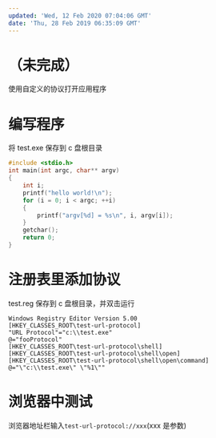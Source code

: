 ```yaml
---
updated: 'Wed, 12 Feb 2020 07:04:06 GMT'
date: 'Thu, 28 Feb 2019 06:35:09 GMT'
---
```


# （未完成）

使用自定义的协议打开应用程序

# 编写程序

将 test.exe 保存到 c 盘根目录

```c++
#include <stdio.h>
int main(int argc, char** argv)
{
    int i;
    printf("hello world!\n");
    for (i = 0; i < argc; ++i)
    {
        printf("argv[%d] = %s\n", i, argv[i]);
    }
    getchar();
    return 0;
}
```

# 注册表里添加协议

test.reg 保存到 c 盘根目录，并双击运行

```reg
Windows Registry Editor Version 5.00
[HKEY_CLASSES_ROOT\test-url-protocol]
"URL Protocol"="c:\\test.exe"
@="fooProtocol"
[HKEY_CLASSES_ROOT\test-url-protocol\shell]
[HKEY_CLASSES_ROOT\test-url-protocol\shell\open]
[HKEY_CLASSES_ROOT\test-url-protocol\shell\open\command]
@="\"c:\\test.exe\" \"%1\""
```

# 浏览器中测试

浏览器地址栏输入`test-url-protocol://xxx`(xxx 是参数)
